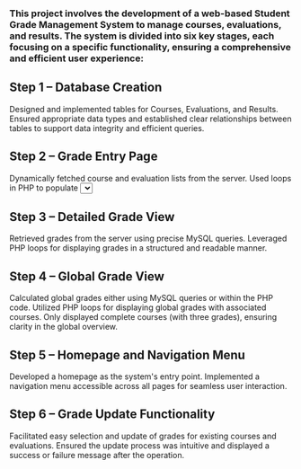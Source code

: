 ### This project involves the development of a web-based Student Grade Management System to manage courses, evaluations, and results. The system is divided into six key stages, each focusing on a specific functionality, ensuring a comprehensive and efficient user experience:

## Step 1 – Database Creation
Designed and implemented tables for Courses, Evaluations, and Results.
Ensured appropriate data types and established clear relationships between tables to support data integrity and efficient queries.

## Step 2 – Grade Entry Page
Dynamically fetched course and evaluation lists from the server.
Used loops in PHP to populate <select> elements for efficient form management.

## Step 3 – Detailed Grade View
Retrieved grades from the server using precise MySQL queries. Leveraged PHP loops for displaying grades in a structured and readable manner.

## Step 4 – Global Grade View
Calculated global grades either using MySQL queries or within the PHP code. Utilized PHP loops for displaying global grades with associated courses.
Only displayed complete courses (with three grades), ensuring clarity in the global overview.

## Step 5 – Homepage and Navigation Menu
Developed a homepage as the system's entry point. Implemented a navigation menu accessible across all pages for seamless user interaction.

## Step 6 – Grade Update Functionality
Facilitated easy selection and update of grades for existing courses and evaluations.
Ensured the update process was intuitive and displayed a success or failure message after the operation.

